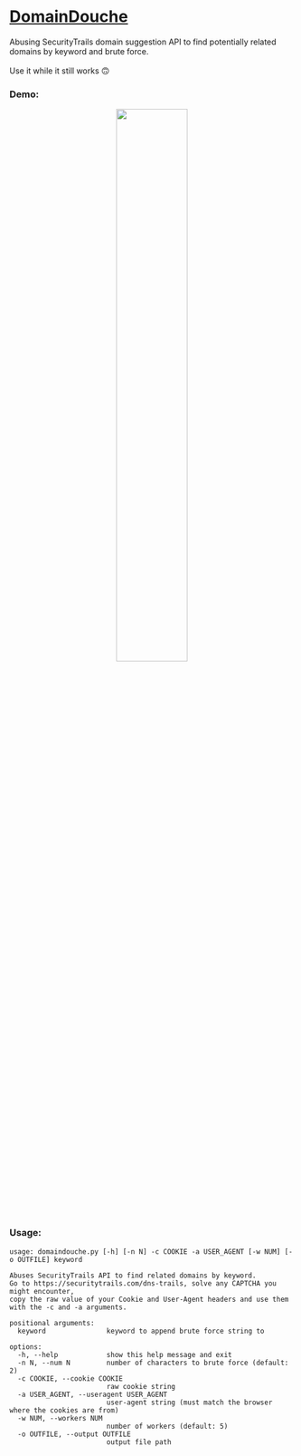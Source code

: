 # [DomainDouche](https://github.com/n0kovo/DomainDouche)
Abusing SecurityTrails domain suggestion API to find potentially related domains by keyword and brute force.
<br><br>Use it while it still works 🙃

### Demo:
<p align="center">
<img src='https://user-images.githubusercontent.com/16690056/204003301-33dcebad-0108-4a95-a01c-96e6c966055f.gif' width='50%'> 
</p>

### Usage:

```console
usage: domaindouche.py [-h] [-n N] -c COOKIE -a USER_AGENT [-w NUM] [-o OUTFILE] keyword

Abuses SecurityTrails API to find related domains by keyword.
Go to https://securitytrails.com/dns-trails, solve any CAPTCHA you might encounter,
copy the raw value of your Cookie and User-Agent headers and use them with the -c and -a arguments.

positional arguments:
  keyword               keyword to append brute force string to

options:
  -h, --help            show this help message and exit
  -n N, --num N         number of characters to brute force (default: 2)
  -c COOKIE, --cookie COOKIE
                        raw cookie string
  -a USER_AGENT, --useragent USER_AGENT
                        user-agent string (must match the browser where the cookies are from)
  -w NUM, --workers NUM
                        number of workers (default: 5)
  -o OUTFILE, --output OUTFILE
                        output file path

```
